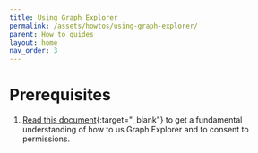 ```yaml
---
title: Using Graph Explorer
permalink: /assets/howtos/using-graph-explorer/
parent: How to guides
layout: home
nav_order: 3
---
```

# **Prerequisites**
1. [Read this document](https://learn.microsoft.com/en-us/graph/graph-explorer/graph-explorer-features){:target="_blank"} to get a fundamental understanding of how to us Graph Explorer and to consent to permissions.
